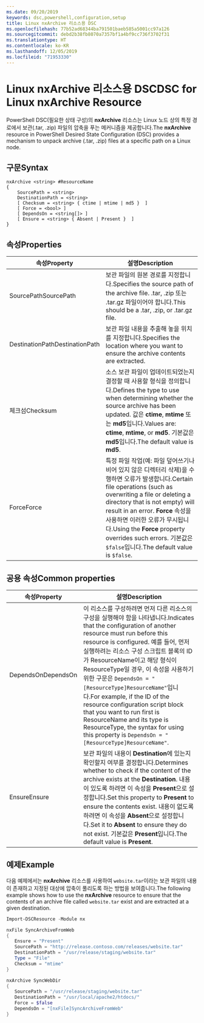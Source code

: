```yaml
---
ms.date: 09/20/2019
keywords: dsc,powershell,configuration,setup
title: Linux nxArchive 리소스용 DSC
ms.openlocfilehash: 77b52ad68344ba791501baeb585a5001cc97a126
ms.sourcegitcommit: debd2b38fb8070a7357bf1a4bf9cc736f3702f31
ms.translationtype: HT
ms.contentlocale: ko-KR
ms.lasthandoff: 12/05/2019
ms.locfileid: "71953330"
---
```

# <a name="dsc-for-linux-nxarchive-resource"></a><span data-ttu-id="cfbb0-103">Linux nxArchive 리소스용 DSC</span><span class="sxs-lookup"><span data-stu-id="cfbb0-103">DSC for Linux nxArchive Resource</span></span>

<span data-ttu-id="cfbb0-104">PowerShell DSC(필요한 상태 구성)의 **nxArchive** 리소스는 Linux 노드 상의 특정 경로에서 보관(.tar, .zip) 파일의 압축을 푸는 메커니즘을 제공합니다.</span><span class="sxs-lookup"><span data-stu-id="cfbb0-104">The **nxArchive** resource in PowerShell Desired State Configuration (DSC) provides a mechanism to unpack archive (.tar, .zip) files at a specific path on a Linux node.</span></span>

## <a name="syntax"></a><span data-ttu-id="cfbb0-105">구문</span><span class="sxs-lookup"><span data-stu-id="cfbb0-105">Syntax</span></span>

```Syntax
nxArchive <string> #ResourceName
{
    SourcePath = <string>
    DestinationPath = <string>
    [ Checksum = <string> { ctime | mtime | md5 }  ]
    [ Force = <bool> ]
    [ DependsOn = <string[]> ]
    [ Ensure = <string> { Absent | Present }  ]
}
```

## <a name="properties"></a><span data-ttu-id="cfbb0-106">속성</span><span class="sxs-lookup"><span data-stu-id="cfbb0-106">Properties</span></span>

|<span data-ttu-id="cfbb0-107">속성</span><span class="sxs-lookup"><span data-stu-id="cfbb0-107">Property</span></span> |<span data-ttu-id="cfbb0-108">설명</span><span class="sxs-lookup"><span data-stu-id="cfbb0-108">Description</span></span> |
|---|---|
|<span data-ttu-id="cfbb0-109">SourcePath</span><span class="sxs-lookup"><span data-stu-id="cfbb0-109">SourcePath</span></span> |<span data-ttu-id="cfbb0-110">보관 파일의 원본 경로를 지정합니다.</span><span class="sxs-lookup"><span data-stu-id="cfbb0-110">Specifies the source path of the archive file.</span></span> <span data-ttu-id="cfbb0-111">.tar, .zip 또는 .tar.gz 파일이어야 합니다.</span><span class="sxs-lookup"><span data-stu-id="cfbb0-111">This should be a .tar, .zip, or .tar.gz file.</span></span> |
|<span data-ttu-id="cfbb0-112">DestinationPath</span><span class="sxs-lookup"><span data-stu-id="cfbb0-112">DestinationPath</span></span> |<span data-ttu-id="cfbb0-113">보관 파일 내용을 추출해 놓을 위치를 지정합니다.</span><span class="sxs-lookup"><span data-stu-id="cfbb0-113">Specifies the location where you want to ensure the archive contents are extracted.</span></span> |
|<span data-ttu-id="cfbb0-114">체크섬</span><span class="sxs-lookup"><span data-stu-id="cfbb0-114">Checksum</span></span> |<span data-ttu-id="cfbb0-115">소스 보관 파일이 업데이트되었는지 결정할 때 사용할 형식을 정의합니다.</span><span class="sxs-lookup"><span data-stu-id="cfbb0-115">Defines the type to use when determining whether the source archive has been updated.</span></span> <span data-ttu-id="cfbb0-116">값은 **ctime**, **mtime** 또는 **md5**입니다.</span><span class="sxs-lookup"><span data-stu-id="cfbb0-116">Values are: **ctime**, **mtime**, or **md5**.</span></span> <span data-ttu-id="cfbb0-117">기본값은 **md5**입니다.</span><span class="sxs-lookup"><span data-stu-id="cfbb0-117">The default value is **md5**.</span></span> |
|<span data-ttu-id="cfbb0-118">Force</span><span class="sxs-lookup"><span data-stu-id="cfbb0-118">Force</span></span> |<span data-ttu-id="cfbb0-119">특정 파일 작업(예: 파일 덮어쓰기나 비어 있지 않은 디렉터리 삭제)을 수행하면 오류가 발생합니다.</span><span class="sxs-lookup"><span data-stu-id="cfbb0-119">Certain file operations (such as overwriting a file or deleting a directory that is not empty) will result in an error.</span></span> <span data-ttu-id="cfbb0-120">**Force** 속성을 사용하면 이러한 오류가 무시됩니다.</span><span class="sxs-lookup"><span data-stu-id="cfbb0-120">Using the **Force** property overrides such errors.</span></span> <span data-ttu-id="cfbb0-121">기본값은 `$false`입니다.</span><span class="sxs-lookup"><span data-stu-id="cfbb0-121">The default value is `$false`.</span></span> |

## <a name="common-properties"></a><span data-ttu-id="cfbb0-122">공용 속성</span><span class="sxs-lookup"><span data-stu-id="cfbb0-122">Common properties</span></span>

|<span data-ttu-id="cfbb0-123">속성</span><span class="sxs-lookup"><span data-stu-id="cfbb0-123">Property</span></span> |<span data-ttu-id="cfbb0-124">설명</span><span class="sxs-lookup"><span data-stu-id="cfbb0-124">Description</span></span> |
|---|---|
|<span data-ttu-id="cfbb0-125">DependsOn</span><span class="sxs-lookup"><span data-stu-id="cfbb0-125">DependsOn</span></span> |<span data-ttu-id="cfbb0-126">이 리소스를 구성하려면 먼저 다른 리소스의 구성을 실행해야 함을 나타냅니다.</span><span class="sxs-lookup"><span data-stu-id="cfbb0-126">Indicates that the configuration of another resource must run before this resource is configured.</span></span> <span data-ttu-id="cfbb0-127">예를 들어, 먼저 실행하려는 리소스 구성 스크립트 블록의 ID가 ResourceName이고 해당 형식이 ResourceType일 경우, 이 속성을 사용하기 위한 구문은 `DependsOn = "[ResourceType]ResourceName"`입니다.</span><span class="sxs-lookup"><span data-stu-id="cfbb0-127">For example, if the ID of the resource configuration script block that you want to run first is ResourceName and its type is ResourceType, the syntax for using this property is `DependsOn = "[ResourceType]ResourceName"`.</span></span> |
|<span data-ttu-id="cfbb0-128">Ensure</span><span class="sxs-lookup"><span data-stu-id="cfbb0-128">Ensure</span></span> |<span data-ttu-id="cfbb0-129">보관 파일의 내용이 **Destination**에 있는지 확인할지 여부를 결정합니다.</span><span class="sxs-lookup"><span data-stu-id="cfbb0-129">Determines whether to check if the content of the archive exists at the **Destination**.</span></span> <span data-ttu-id="cfbb0-130">내용이 있도록 하려면 이 속성을 **Present**으로 설정합니다.</span><span class="sxs-lookup"><span data-stu-id="cfbb0-130">Set this property to **Present** to ensure the contents exist.</span></span> <span data-ttu-id="cfbb0-131">내용이 없도록 하려면 이 속성을 **Absent**으로 설정합니다.</span><span class="sxs-lookup"><span data-stu-id="cfbb0-131">Set it to **Absent** to ensure they do not exist.</span></span> <span data-ttu-id="cfbb0-132">기본값은 **Present**입니다.</span><span class="sxs-lookup"><span data-stu-id="cfbb0-132">The default value is **Present**.</span></span> |

## <a name="example"></a><span data-ttu-id="cfbb0-133">예제</span><span class="sxs-lookup"><span data-stu-id="cfbb0-133">Example</span></span>

<span data-ttu-id="cfbb0-134">다음 예제에서는 **nxArchive** 리소스를 사용하여 `website.tar`이라는 보관 파일의 내용이 존재하고 지정된 대상에 압축이 풀리도록 하는 방법을 보여줍니다.</span><span class="sxs-lookup"><span data-stu-id="cfbb0-134">The following example shows how to use the **nxArchive** resource to ensure that the contents of an archive file called `website.tar` exist and are extracted at a given destination.</span></span>

```powershell
Import-DSCResource -Module nx

nxFile SyncArchiveFromWeb
{
   Ensure = "Present"
   SourcePath = "http://release.contoso.com/releases/website.tar"
   DestinationPath = "/usr/release/staging/website.tar"
   Type = "File"
   Checksum = "mtime"
}

nxArchive SyncWebDir
{
   SourcePath = "/usr/release/staging/website.tar"
   DestinationPath = "/usr/local/apache2/htdocs/"
   Force = $false
   DependsOn = "[nxFile]SyncArchiveFromWeb"
}
```